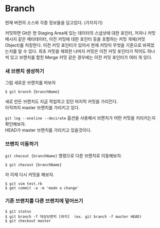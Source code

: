 # Branch

현재 버젼의 소스와 각종 정보들을 담고있다.
(가지치기)

커밋하면 Git은 현 Staging Area에 있는 데이터의 스냅샷에 대한 포인터, 저자나 커밋 메시지 같은 메타데이터, 이전 커밋에 대한 포인터 등을 포함하는 커밋 개체(커밋 Object)를 저장한다. 이전 커밋 포인터가 있어서 현재 커밋이 무엇을 기준으로 바뀌었는지를 알 수 있다. 최초 커밋을 제외한 나머지 커밋은 이전 커밋 포인터가 적어도 하나씩 있고 브랜치를 합친 Merge 커밋 같은 경우에는 이전 커밋 포인터가 여러 개 있다.  

### 새 브랜치 생성하기 
그럼 새로운 브랜치를 따보자
```
$ git branch {branchName}
```
새로 만든 브랜치도 지금 작업하고 있던 마지막 커밋을 가리킨다.  
아직까지 master 브랜치를 가리키고 있다.
  
`git log --oneline --decirate` 옵션을 사용해서 브랜치가 어떤 커밋을 키리키는지 확인해보자.  
HEAD가 master 브랜치를 가리키고 있을것이다.
### 브랜치 이동하기
`git checout {branchName}` 명령으로 다른 브랜치로 이동해보자.
```
$ git checout {branchName}
```

자 이제 다시 커밋을 해보자.  
```
$ git vim test.rb
$ get commit -a -m 'made a change'
```
  
### 기존 브랜치를 다른 브랜치에 덮어쓰기
```
$ git status
$ git branch -f 대상브랜치 [위치]  (ex. git branch -f master HEAD)
$ git checkout master 
```